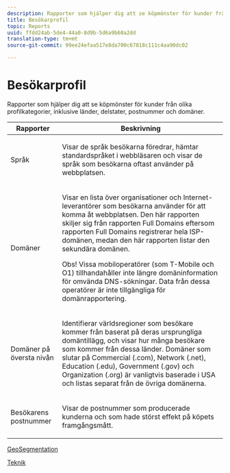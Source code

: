 ```yaml
---
description: Rapporter som hjälper dig att se köpmönster för kunder från olika profilkategorier, inklusive länder, delstater, postnummer och domäner.
title: Besökarprofil
topic: Reports
uuid: ffdd24ab-5de4-44a0-8d9b-5d6a9b60a2dd
translation-type: tm+mt
source-git-commit: 99ee24efaa517e8da700c67818c111c4aa90dc02

---
```



# Besökarprofil

Rapporter som hjälper dig att se köpmönster för kunder från olika profilkategorier, inklusive länder, delstater, postnummer och domäner.

<table id="table_B09EA999973A4646BF66DF5D7BEA0820"> 
 <thead> 
  <tr> 
   <th colname="col1" class="entry"> Rapporter </th> 
   <th colname="col2" class="entry"> Beskrivning </th> 
  </tr> 
 </thead>
 <tbody> 
  <tr> 
   <td colname="col1"> Språk </td> 
   <td colname="col2"> <p> Visar de språk besökarna föredrar, hämtar standardspråket i webbläsaren och visar de språk som besökarna oftast använder på webbplatsen. </p> </td> 
  </tr> 
  <tr> 
   <td colname="col1"> Domäner </td> 
   <td colname="col2"> <p> Visar en lista över organisationer och Internet-leverantörer som besökarna använder för att komma åt webbplatsen. Den här rapporten skiljer sig från rapporten <span class="wintitle"> Full Domains</span> eftersom rapporten <span class="wintitle"> Full Domains</span> registrerar hela ISP-domänen, medan den här rapporten listar den sekundära domänen. </p> <p> <p>Obs!  Vissa mobiloperatörer (som T-Mobile och O1) tillhandahåller inte längre domäninformation för omvända DNS-sökningar. Data från dessa operatörer är inte tillgängliga för domänrapportering. </p> </p> </td> 
  </tr> 
  <tr> 
   <td colname="col1"> Domäner på översta nivån </td> 
   <td colname="col2"> <p> Identifierar världsregioner som besökare kommer från baserat på deras ursprungliga domäntillägg, och visar hur många besökare som kommer från dessa länder. Domäner som slutar på Commercial (.com), Network (.net), Education (.edu), Government (.gov) och Organization (.org) är vanligtvis baserade i USA och listas separat från de övriga domänerna. </p> </td> 
  </tr> 
  <tr> 
   <td colname="col1"> Besökarens postnummer </td> 
   <td colname="col2"> <p> Visar de postnummer som producerade kunderna och som hade störst effekt på köpets framgångsmått. </p> </td> 
  </tr> 
 </tbody> 
</table>

[GeoSegmentation](/help/components/c-variables/dimensionslist/reports-geosegmentation.md)

[Teknik](/help/components/c-variables/dimensionslist/reports-technology.md)
